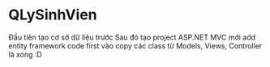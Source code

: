 # QLySinhVien
Đầu tiên tạo cơ sở dữ liệu trước
Sau đó tạo project ASP.NET MVC mới
add entity framework code first vào
copy các class từ Models, Views, Controller là xong :D
